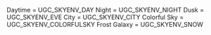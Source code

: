 Daytime = UGC_SKYENV_DAY
Night = UGC_SKYENV_NIGHT
Dusk = UGC_SKYENV_EVE
City = UGC_SKYENV_CITY
Colorful Sky = UGC_SKYENV_COLORFULSKY
Frost Galaxy = UGC_SKYENV_SNOW